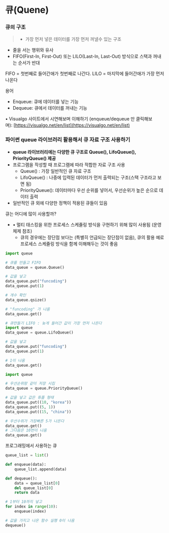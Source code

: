 # 큐(Quene)

### 큐의 구조

> - 가장 먼저 넣은 데이터를 가장 먼저 꺼낼수 있는 구조

- 줄을 서는 행위와 유사
- FIFO(First-In, First-Out) 또는 LILO(Last-In, Last-Out) 방식으로 스택과 꺼내는 순서가 반대
  >

FIFO = 첫번째로 들어간애가 첫번째로 나간다.
LILO = 마지막에 들어간애가 가장 먼저 나온다

용어

- Enqueue: 큐에 데이터를 넣는 기능
- Dequeue: 큐에서 데이터를 꺼내는 기능

• Visualgo 사이트에서 시연해보며 이해하기 (enqueue/dequeue 만 클릭해보며): [https://visualgo.net/en/list](https://visualgo.net/en/list)

### 파이썬 queue 라이브러리 활용해서 큐 자료 구조 사용하기

- **queue 라이브러리에는 다양한 큐 구조로 Queue(), LifoQueue(), PriorityQueue() 제공**
- 프로그램을 작성할 때 프로그램에 따라 적합한 자료 구조 사용
  - Queue() : 가장 일반적인 큐 자료 구조
  - LifoQueue() : 나중에 입력된 데이터가 먼저 출력되는 구조(스택 구조라고 보면 됨)
  - PriorityQueue(): 데이터마다 우선 순위를 넣어서, 우선순위가 높은 순으로 데이터 출력
- 일반적인 큐 외에 다양한 정책이 적용된 큐들이 있음

큐는 어디에 많이 사용할까?

- • 멀티 태스킹을 위한 프로세스 스케쥴링 방식을 구현하기 위해 많이 사용됨 (운영체제 참조)
  - 큐의 경우에는 장단점 보다는 (특별히 언급되는 장단점이 없음), 큐의 활용 예로 프로세스 스케쥴링 방식을 함께 이해해두는 것이 좋음

```python
import queue

# 큐를 만들고 FIFO
data_queue = queue.Queue()

# 값을 넣고
data_queue.put("funcoding")
data_queue.put(1)

# 개수 확인
data_queue.qsize()

# "funcoding" 가 나옴
data_queue.get()
```

```python
# 큐만들기 LIFO : 늦게 들어간 값이 가장 먼저 나온다
import queue
data_queue = queue.LifoQueue()

# 값을 넣고
data_queue.put("funcoding")
data_queue.put(1)

# 1이 나옴
data_queue.get()
```

```python
import queue

# 우선순위랑 같이 저장 시킴
data_queue = queue.PriorityQueue()

# 값을 넣고 값은 튜플 형태
data_queue.put((10, "korea"))
data_queue.put((5, 1))
data_queue.put((15, "china"))

# 우선수위가 가장빠른 5가 나온다
data_queue.get()
# 그다음은 10번이 나옴
data_queue.get()
```

프로그래밍에서 사용하는 큐

```python
queue_list = list()

def enqueue(data):
    queue_list.append(data)

def dequeue():
    data = queue_list[0]
    del queue_list[0]
    return data

# 1부터 10까지 넣고
for index in range(10):
    enqueue(index)

# 값을 가지고 나온 함수 실행 0이 나옴
dequeue()
```
